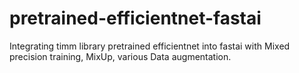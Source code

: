 # pretrained-efficientnet-fastai
Integrating timm library pretrained efficientnet into fastai with Mixed precision training, MixUp, various Data augmentation.
